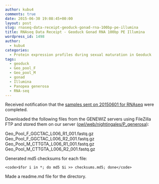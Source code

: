 ```yaml
---
author: kubu4
comments: true
date: 2015-06-30 19:08:45+00:00
layout: post
slug: rnaseq-data-receipt-geoduck-gonad-rna-100bp-pe-illumina
title: RNAseq Data Receipt - Geoduck Gonad RNA 100bp PE Illumina
wordpress_id: 1498
author:
  - kubu4
categories:
  - Protein expression profiles during sexual maturation in Geoduck
tags:
  - geoduck
  - Geo_pool_F
  - Geo_pool_M
  - gonad
  - Illumina
  - Panopea generosa
  - RNA-seq
---
```


Received notification that the [samples sent on 20150601 for RNAseq](2015/06/01/sample-submission-geoduck-gonad-for-rna-seq.html) were completed.

Downloaded the following files from the GENEWIZ servers using FileZilla FTP and stored them on our server ([owl/web/nightingales/P_generosa](http://owl.fish.washington.edu/nightingales/P_generosa/)):

Geo_Pool_F_GGCTAC_L006_R1_001.fastq.gz
Geo_Pool_F_GGCTAC_L006_R2_001.fastq.gz
Geo_Pool_M_CTTGTA_L006_R1_001.fastq.gz
Geo_Pool_M_CTTGTA_L006_R2_001.fastq.gz

Generated md5 checksums for each file:


    
    <code>$for i in *; do md5 $i >> checksums.md5; done</code>



Made a readme.md file for the directory.
